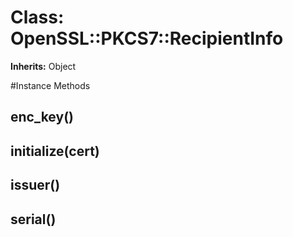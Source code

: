 # Class: OpenSSL::PKCS7::RecipientInfo
**Inherits:** Object
    




#Instance Methods
## enc_key() [](#method-i-enc_key)

## initialize(cert) [](#method-i-initialize)

## issuer() [](#method-i-issuer)

## serial() [](#method-i-serial)

